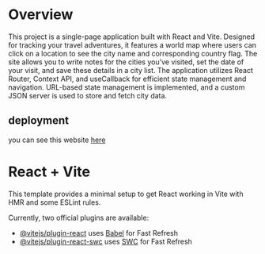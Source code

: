 # Overview
This project is a single-page application built with React and Vite. Designed for tracking your travel adventures, it features a world map where users can click on a location to see the city name and corresponding country flag. The site allows you to write notes for the cities you’ve visited, set the date of your visit, and save these details in a city list. The application utilizes React Router, Context API, and useCallback for efficient state management and navigation. URL-based state management is implemented, and a custom JSON server is used to store and fetch city data.
## deployment
you can see this website [here](https://worldwize-zeinab.netlify.app/)
# React + Vite

This template provides a minimal setup to get React working in Vite with HMR and some ESLint rules.

Currently, two official plugins are available:

- [@vitejs/plugin-react](https://github.com/vitejs/vite-plugin-react/blob/main/packages/plugin-react/README.md) uses [Babel](https://babeljs.io/) for Fast Refresh
- [@vitejs/plugin-react-swc](https://github.com/vitejs/vite-plugin-react-swc) uses [SWC](https://swc.rs/) for Fast Refresh
